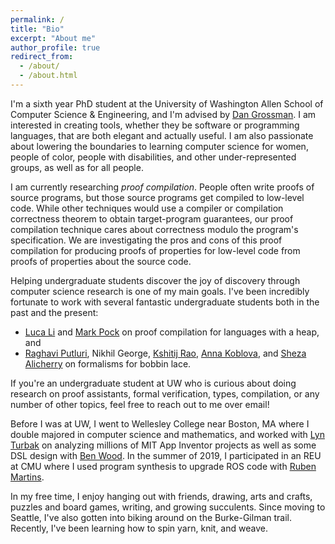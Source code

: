 ```yaml
---
permalink: /
title: "Bio"
excerpt: "About me"
author_profile: true
redirect_from:
  - /about/
  - /about.html
---
```


I'm a sixth year PhD student at the University of Washington Allen School of Computer Science & Engineering, and I'm advised by [Dan Grossman](https://homes.cs.washington.edu/~djg/). I am interested in creating tools, whether they be software or programming languages, that are both elegant and actually useful. I am also passionate about lowering the boundaries to learning computer science for women, people of color, people with disabilities, and other under-represented groups, as well as for all people.

I am currently researching _proof compilation_. People often write proofs of source programs, but those source programs get compiled to low-level code. While other techniques would use a compiler or compilation correctness theorem to obtain target-program guarantees, our proof compilation technique cares about correctness modulo the program's specification. We are investigating the pros and cons of this proof compilation for producing proofs of properties for low-level code from  proofs of properties about the source code.

Helping undergraduate students discover the joy of discovery through computer science research is one of my main goals. I've been incredibly fortunate to work with several fantastic undergraduate students both in the past and the present:

- [Luca Li](https://www.linkedin.com/in/zilu-li-884384254) and [Mark Pock](https://www.linkedin.com/in/markpock) on proof compilation for languages with a heap, and
- [Raghavi Putluri](https://www.linkedin.com/in/raghavi-putluri-a4b580203), Nikhil George, [Kshitij Rao](https://www.linkedin.com/in/kshitij-rao-0155ab27a?original_referer=https%3A%2F%2Fwww.google.com%2F), [Anna Koblova](https://www.linkedin.com/in/anna-koblova-6ba47129a), and [Sheza Alicherry](https://www.linkedin.com/in/shezaalicherry) on formalisms for bobbin lace.

If you're an undergraduate student at UW who is curious about doing research on proof assistants, formal verification, types, compilation, or any number of other topics, feel free to reach out to me over email!

Before I was at UW, I went to Wellesley College near Boston, MA where I double majored in computer science and mathematics, and worked with [Lyn Turbak](https://cs.wellesley.edu/~fturbak/) on analyzing millions of MIT App Inventor projects as well as some DSL design with [Ben Wood](https://emptymap.net/cs/). In the summer of 2019, I participated in an REU at CMU where I used program synthesis to upgrade ROS code with [Ruben Martins](https://sat-group.github.io/ruben/).

In my free time, I enjoy hanging out with friends, drawing, arts and crafts, puzzles and board games, writing, and growing succulents. Since moving to Seattle, I've also gotten into biking around on the Burke-Gilman trail. Recently, I've been learning how to spin yarn, knit, and weave.

<!-- A data-driven personal website
======
Like many other Jekyll-based GitHub Pages templates, academicpages makes you separate the website's content from its form. The content & metadata of your website are in structured markdown files, while various other files constitute the theme, specifying how to transform that content & metadata into HTML pages. You keep these various markdown (.md), YAML (.yml), HTML, and CSS files in a public GitHub repository. Each time you commit and push an update to the repository, the [GitHub pages](https://pages.github.com/) service creates static HTML pages based on these files, which are hosted on GitHub's servers free of charge.

Many of the features of dynamic content management systems (like Wordpress) can be achieved in this fashion, using a fraction of the computational resources and with far less vulnerability to hacking and DDoSing. You can also modify the theme to your heart's content without touching the content of your site. If you get to a point where you've broken something in Jekyll/HTML/CSS beyond repair, your markdown files describing your talks, publications, etc. are safe. You can rollback the changes or even delete the repository and start over -- just be sure to save the markdown files! Finally, you can also write scripts that process the structured data on the site, such as [this one](https://github.com/academicpages/academicpages.github.io/blob/master/talkmap.ipynb) that analyzes metadata in pages about talks to display [a map of every location you've given a talk](https://academicpages.github.io/talkmap.html).

Getting started
======
1. Register a GitHub account if you don't have one and confirm your e-mail (required!)
1. Fork [this repository](https://github.com/academicpages/academicpages.github.io) by clicking the "fork" button in the top right.
1. Go to the repository's settings (rightmost item in the tabs that start with "Code", should be below "Unwatch"). Rename the repository "[your GitHub username].github.io", which will also be your website's URL.
1. Set site-wide configuration and create content & metadata (see below -- also see [this set of diffs](http://archive.is/3TPas) showing what files were changed to set up [an example site](https://getorg-testacct.github.io) for a user with the username "getorg-testacct")
1. Upload any files (like PDFs, .zip files, etc.) to the files/ directory. They will appear at https://[your GitHub username].github.io/files/example.pdf.  
1. Check status by going to the repository settings, in the "GitHub pages" section

Site-wide configuration
------
The main configuration file for the site is in the base directory in [_config.yml](https://github.com/academicpages/academicpages.github.io/blob/master/_config.yml), which defines the content in the sidebars and other site-wide features. You will need to replace the default variables with ones about yourself and your site's github repository. The configuration file for the top menu is in [_data/navigation.yml](https://github.com/academicpages/academicpages.github.io/blob/master/_data/navigation.yml). For example, if you don't have a portfolio or blog posts, you can remove those items from that navigation.yml file to remove them from the header.

Create content & metadata
------
For site content, there is one markdown file for each type of content, which are stored in directories like _publications, _talks, _posts, _teaching, or _pages. For example, each talk is a markdown file in the [_talks directory](https://github.com/academicpages/academicpages.github.io/tree/master/_talks). At the top of each markdown file is structured data in YAML about the talk, which the theme will parse to do lots of cool stuff. The same structured data about a talk is used to generate the list of talks on the [Talks page](https://academicpages.github.io/talks), each [individual page](https://academicpages.github.io/talks/2012-03-01-talk-1) for specific talks, the talks section for the [CV page](https://academicpages.github.io/cv), and the [map of places you've given a talk](https://academicpages.github.io/talkmap.html) (if you run this [python file](https://github.com/academicpages/academicpages.github.io/blob/master/talkmap.py) or [Jupyter notebook](https://github.com/academicpages/academicpages.github.io/blob/master/talkmap.ipynb), which creates the HTML for the map based on the contents of the _talks directory).

**Markdown generator**

I have also created [a set of Jupyter notebooks](https://github.com/academicpages/academicpages.github.io/tree/master/markdown_generator
) that converts a CSV containing structured data about talks or presentations into individual markdown files that will be properly formatted for the academicpages template. The sample CSVs in that directory are the ones I used to create my own personal website at stuartgeiger.com. My usual workflow is that I keep a spreadsheet of my publications and talks, then run the code in these notebooks to generate the markdown files, then commit and push them to the GitHub repository.

How to edit your site's GitHub repository
------
Many people use a git client to create files on their local computer and then push them to GitHub's servers. If you are not familiar with git, you can directly edit these configuration and markdown files directly in the github.com interface. Navigate to a file (like [this one](https://github.com/academicpages/academicpages.github.io/blob/master/_talks/2012-03-01-talk-1.md) and click the pencil icon in the top right of the content preview (to the right of the "Raw | Blame | History" buttons). You can delete a file by clicking the trashcan icon to the right of the pencil icon. You can also create new files or upload files by navigating to a directory and clicking the "Create new file" or "Upload files" buttons.

Example: editing a markdown file for a talk
![Editing a markdown file for a talk](/images/editing-talk.png)

For more info
------
More info about configuring academicpages can be found in [the guide](https://academicpages.github.io/markdown/). The [guides for the Minimal Mistakes theme](https://mmistakes.github.io/minimal-mistakes/docs/configuration/) (which this theme was forked from) might also be helpful. -->
